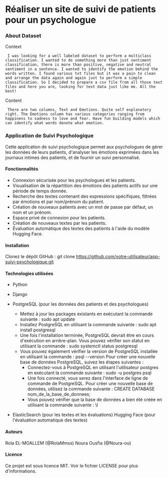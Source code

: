 # Réaliser un site de suivi de patients pour un psychologue


### About Dataset
Context

     I was looking for a well labeled dataset to perform a multiclass classification. I wanted to do something more than just sentiment classification, there is more than positive, negative and neutral sentiment in a sentence. I wanted to identify the emotion behind the words written. I found various txt files but it was a pain to clean and arrange the data again and again just to perform a simple classification. So I decided to prepare a csv file from all those text files and here you are, looking for text data just like me. All the best!
Content

     There are two columns, Text and Emotions. Quite self explanatory right. The Emotions column has various categories ranging from happiness to sadness to love and fear. Have fun building models which can identify what words denote what emotion. 

### Application de Suivi Psychologique
Cette application de suivi psychologique permet aux psychologues de gérer les données de leurs patients, d'analyser les émotions exprimées dans les journaux intimes des patients, et de fournir un suivi personnalisé.

#### Fonctionnalités
- Connexion sécurisée pour les psychologues et les patients.
- Visualisation de la répartition des émotions des patients actifs sur une période de temps donnée.
- Recherche des textes contenant des expressions spécifiques, filtrées par émotions et par nom/prénom du patient.
- Création de nouveaux patients avec un mot de passe par défaut, un nom et un prénom.
- Espace privé de connexion pour les patients.
- Création de nouveaux textes par les patients.
- Évaluation automatique des textes des patients à l'aide du modèle Hugging Face.

#### Installation
Clonez le dépôt GitHub :
git clone https://github.com/votre-utilisateur/app-suivi-psychologique.git


#### Technologies utilisées
- Python
- Django
- PostgreSQL (pour les données des patients et des psychologues)
     - Mettez à jour les packages existants en exécutant la commande suivante : sudo apt update
     - Installez PostgreSQL en utilisant la commande suivante :
 sudo apt install postgresql
     - Une fois l'installation terminée, PostgreSQL devrait être en cours d'exécution en arrière-plan. Vous pouvez vérifier son statut en utilisant la commande : sudo systemctl status postgresql
     - Vous pouvez également vérifier la version de PostgreSQL installée en utilisant la commande : psql --version
     Pour créer une nouvelle base de données PostgreSQL, suivez les étapes suivantes :
          - Connectez-vous à PostgreSQL en utilisant l'utilisateur postgres en exécutant la commande suivante : sudo -u postgres psql
          - Une fois connecté, vous serez dans l'interface de ligne de commande de PostgreSQL. Pour créer une nouvelle base de données, utilisez la commande suivante : CREATE DATABASE nom_de_la_base_de_donnees;
          - Vous pouvez vérifier que la base de données a bien été créée en utilisant la commande suivante : \l

- ElasticSearch (pour les textes et les évaluations)
Hugging Face (pour l'évaluation automatique des textes)

#### Auteurs
Rola EL-MOALLEM (@RolaMmss)
Noura Ousfia (@Noura-ou)

#### Licence
Ce projet est sous licence MIT. Voir le fichier LICENSE pour plus d'informations.

